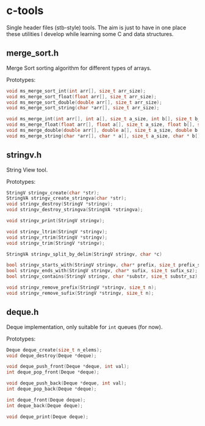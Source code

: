 # c-tools
Single header files (stb-style) tools. The aim is just to have in one place these utilities I develop while learning some C and data structures.

## merge_sort.h
Merge Sort sorting algorithm for different types of arrays.

Prototypes:
```c
void ms_merge_sort_int(int arr[], size_t arr_size);
void ms_merge_sort_float(float arr[], size_t arr_size);
void ms_merge_sort_double(double arr[], size_t arr_size);
void ms_merge_sort_string(char *arr[], size_t arr_size);

void ms_merge_int(int arr[], int a[], size_t a_size, int b[], size_t b_size);
void ms_merge_float(float arr[], float a[], size_t a_size, float b[], size_t b_size);
void ms_merge_double(double arr[], double a[], size_t a_size, double b[], size_t b_size);
void ms_merge_string(char *arr[], char * a[], size_t a_size, char * b[], size_t b_size);

```
## stringv.h
String View tool.

Prototypes:
```c
StringV stringv_create(char *str);
StringVA stringv_create_stringva(char *str);
void stringv_destroy(StringV *stringv);
void stringv_destroy_stringva(StringVA *stringva);

void stringv_print(StringV stringv);

void stringv_ltrim(StringV *stringv);
void stringv_rtrim(StringV *stringv);
void stringv_trim(StringV *stringv);

StringVA stringv_split_by_delim(StringV stringv, char *c)

bool stringv_starts_with(StringV stringv, char* prefix, size_t prefix_sz);
bool stringv_ends_with(StringV stringv, char* sufix, size_t sufix_sz);
bool stringv_contains(StringV stringv, char *substr, size_t substr_sz);

void stringv_remove_prefix(StringV *stringv, size_t n);
void stringv_remove_sufix(StringV *stringv, size_t n);
```

## deque.h
Deque implementation, only suitable for `int` queues (for now).

Prototypes:
```c
Deque deque_create(size_t n_elems);
void deque_destroy(Deque *deque);

void deque_push_front(Deque *deque, int val);
int deque_pop_front(Deque *deque);

void deque_push_back(Deque *deque, int val);
int deque_pop_back(Deque *deque);

int deque_front(Deque deque);
int deque_back(Deque deque);

void deque_print(Deque deque);
```

